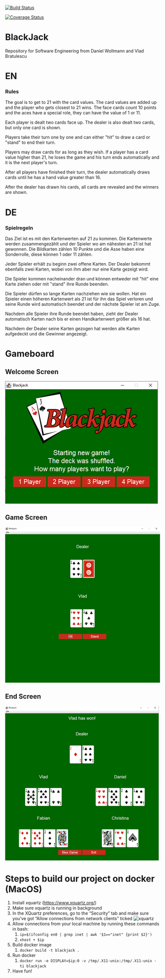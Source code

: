 [![Build Status](https://travis-ci.org/WollmannDaniel/BlackJack.svg?branch=master)](https://travis-ci.org/WollmannDaniel/BlackJack)

[![Coverage Status](https://coveralls.io/repos/github/WollmannDaniel/BlackJack/badge.svg?branch=master)](https://coveralls.io/github/WollmannDaniel/BlackJack?branch=master)

# BlackJack
Repository for Software Engineering from Daniel Wollmann and Vlad Bratulescu

# EN
### Rules
The goal is to get to 21 with the card values. The card values are added up and the player who gets closest to 21 wins. The face cards count 10 points and the aces have a special role, they can have the value of 1 or 11.

Each player is dealt two cards face up. The dealer is also dealt two cards, but only one card is shown.

Players take their turn one by one and can either "hit" to draw a card or "stand" to end their turn.

Players may draw cards for as long as they wish. If a player has a card value higher than 21, he loses the game and his turn ends automatically and it is the next player's turn.

After all players have finished their turn, the dealer automatically draws cards until he has a hand value greater than 16.

After the dealer has drawn his cards, all cards are revealed and the winners are shown.

# DE
### Spielregeln
Das Ziel ist es mit den Kartenwerten auf 21 zu kommen. Die Kartenwerte werden zusammengezählt und der Spieler wo am nähesten an 21 ist hat gewonnen. Die Bildkarten zählen 10 Punkte und die Asse haben eine Sonderrolle, diese können 1 oder 11 zählen.

Jeder Spieler erhält zu beginn zwei offene Karten. Der Dealer bekommt ebenfalls zwei Karten, wobei von ihm aber nur eine Karte gezeigt wird.

Die Spieler kommen nacheinander dran und können entweder mit "hit" eine Karte ziehen oder mit "stand" ihre Runde beenden.

Die Spieler dürfen so lange Karten nachziehen wie sie wollen. Hat ein Spieler einen höheren Kartenwert als 21 ist für ihn das Spiel verloren und seine Runde wird automatisch beendet und der nächste Spieler ist am Zuge.

Nachdem alle Spieler ihre Runde beendet haben, zieht der Dealer automatisch Karten nach bis er einen Handkartenwert größer als 16 hat.

Nachdem der Dealer seine Karten gezogen hat werden alle Karten aufgedeckt und die Gewinner angezeigt.

# Gameboard

## Welcome Screen
![WelcomeScreen](img/WelcomeScreen.PNG)

## Game Screen
![GameScreen](./img/GameScreen.png)

## End Screen
![EndScreen](img/EndScreen.PNG)

# Steps to build our project on docker (MacOS)

1. Install xquartz (https://www.xquartz.org/)
1. Make sure xquartz is running in background
1. In the XQuartz preferences, go to the “Security” tab and make sure you’ve got “Allow connections from network clients” ticked
![xquartz](https://fredrikaverpil.github.io/blog/assets/docker/xquartz_preferences.png)
1. Allow connections from your local machine by running these commands in bash:
    1. ```ip=$(ifconfig en0 | grep inet | awk '$1=="inet" {print $2}')```
    1. ```xhost + $ip```
1. Build docker image
    1. ```docker build -t blackjack .```
1. Run docker
    1. ```docker run -e DISPLAY=$ip:0 -v /tmp/.X11-unix:/tmp/.X11-unix -ti blackjack```
1. Have fun!